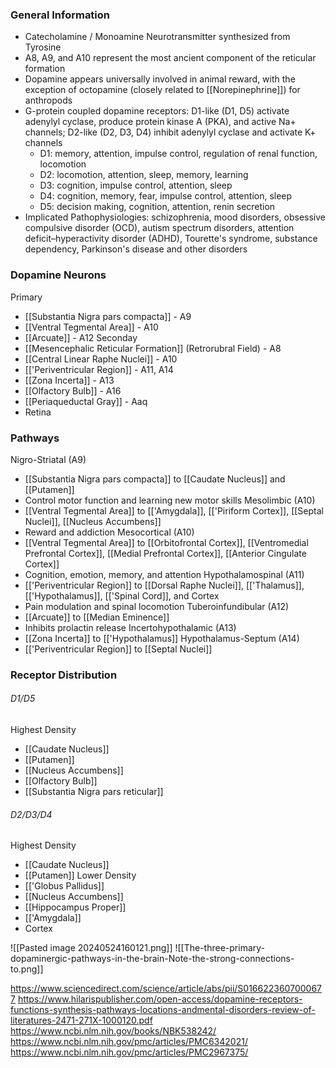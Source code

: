 ### General Information
- Catecholamine / Monoamine Neurotransmitter synthesized from Tyrosine
- A8, A9, and A10 represent the most ancient component of the reticular formation
- Dopamine appears universally involved in animal reward, with the exception of octopamine (closely related to [[Norepinephrine]]) for anthropods
- G-protein coupled dopamine receptors: D1-like (D1, D5) activate adenylyl cyclase, produce protein kinase A (PKA), and active Na+ channels; D2-like (D2, D3, D4) inhibit adenylyl cyclase and activate K+ channels
	- D1: memory, attention, impulse control, regulation of renal function, locomotion
	- D2: locomotion, attention, sleep, memory, learning
	- D3: cognition, impulse control, attention, sleep
	- D4: cognition, memory, fear, impulse control, attention, sleep
	- D5: decision making, cognition, attention, renin secretion
- Implicated Pathophysiologies: schizophrenia, mood disorders, obsessive compulsive disorder (OCD), autism spectrum disorders, attention deficit–hyperactivity disorder (ADHD), Tourette's syndrome, substance dependency, Parkinson's disease and other disorders
### Dopamine Neurons
Primary
- [[Substantia Nigra pars compacta]] - A9
- [[Ventral Tegmental Area]] - A10 
- [[Arcuate]] - A12
Seconday
- [[Mesencephalic Reticular Formation]] (Retrorubral Field) - A8
- [[Central Linear Raphe Nuclei]] - A10
- [['Periventricular Region]] - A11, A14
- [[Zona Incerta]] - A13
- [[Olfactory Bulb]] - A16
- [[Periaqueductal Gray]] - Aaq
- Retina
### Pathways
Nigro-Striatal (A9)
- [[Substantia Nigra pars compacta]] to [[Caudate Nucleus]] and [[Putamen]]
- Control motor function and learning new motor skills
Mesolimbic (A10)
- [[Ventral Tegmental Area]] to [['Amygdala]], [['Piriform Cortex]], [[Septal Nuclei]], [[Nucleus Accumbens]]
- Reward and addiction
Mesocortical (A10)
- [[Ventral Tegmental Area]] to [[Orbitofrontal Cortex]], [[Ventromedial Prefrontal Cortex]], [[Medial Prefrontal Cortex]], [[Anterior Cingulate Cortex]]
- Cognition, emotion, memory, and attention
Hypothalamospinal (A11)
- [['Periventricular Region]] to [[Dorsal Raphe Nuclei]], [['Thalamus]], [['Hypothalamus]], [['Spinal Cord]], and Cortex
- Pain modulation and spinal locomotion
Tuberoinfundibular (A12)
- [[Arcuate]] to [[Median Eminence]] 
- Inhibits prolactin release
Incertohypothalamic (A13)
- [[Zona Incerta]] to [['Hypothalamus]]
Hypothalamus-Septum (A14)
- [['Periventricular Region]] to [[Septal Nuclei]]
### Receptor Distribution
###### D1/D5
Highest Density
- [[Caudate Nucleus]]
- [[Putamen]]
- [[Nucleus Accumbens]]
- [[Olfactory Bulb]]
- [[Substantia Nigra pars reticular]]
###### D2/D3/D4
Highest Density
- [[Caudate Nucleus]]
- [[Putamen]]
Lower Density
- [['Globus Pallidus]]
- [[Nucleus Accumbens]]
- [[Hippocampus Proper]]
- [['Amygdala]]
- Cortex

![[Pasted image 20240524160121.png]]
![[The-three-primary-dopaminergic-pathways-in-the-brain-Note-the-strong-connections-to.png]]

https://www.sciencedirect.com/science/article/abs/pii/S0166223607000677
https://www.hilarispublisher.com/open-access/dopamine-receptors-functions-synthesis-pathways-locations-andmental-disorders-review-of-literatures-2471-271X-1000120.pdf
https://www.ncbi.nlm.nih.gov/books/NBK538242/
https://www.ncbi.nlm.nih.gov/pmc/articles/PMC6342021/
https://www.ncbi.nlm.nih.gov/pmc/articles/PMC2967375/